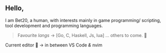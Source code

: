 ## **Hello**, 

I am Bet20, a human, with interests mainly in game programming/ scripting, tool development and programming languages.
> Favourite *langs* -> [Go, C, Haskell, Js, lua] ... others to come. 🧪 

Current editor 📝 -> in between VS Code *&* nvim
